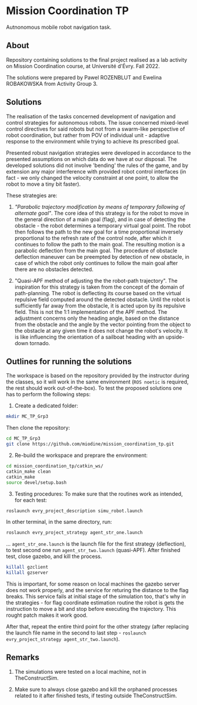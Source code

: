 # Mission Coordination TP
Autnonomous mobile robot navigation task. 

## About
Repository containing solutions to the final project realised as a lab activity on Mission Coordination course, at Université d'Évry. Fall 2022. 

The solutions were prepared by Pawel ROZENBLUT and Ewelina ROBAKOWSKA from Activity Group 3. 

## Solutions

The realisation of the tasks concerned development of navigation and control strategies for autonomous robots. The issue concerned mixed-level control directives for said robots but not from a swarm-like perspective of robot coordination, but rather from POV of individual unit - adaptive response to the environment while trying to achieve its prescribed goal. 

Presented robust navigation strategies were developed in accordance to the presented assumptions on which data do we have at our disposal. The developed solutions did not involve 'bending' the rules of the game, and by extension any major interference with provided robot control interfaces (in fact - we only changed the velocity constraint at one point, to allow the robot to move a tiny bit faster).

These strategies are: 
1. *"Parabolic trajectory modification by means of temporary following of alternate goal"*. The core idea of this strategy is for the robot to move in the general direction of a main goal (flag), and in case of detecting the obstacle - the robot determines a temporary virtual goal point. The robot then follows the path to the new goal for a time proportional inversely proportional to the refresh rate of the control node, after which it continues to follow the path to the main goal. The resulting motion is a parabolic deflection from the main goal. The procedure of obstacle deflection maneuver can be preempted by detection of new obstacle, in case of which the robot only continues to follow the main goal after there are no obstacles detected. 

2. "Quasi-APF method of adjusting the the robot-path trajectory". The inspiration for this strategy is taken from the concept of the domain of path-planning. The robot is deflecting its course based on the virtual repulsive field computed around the detected obstacle. Until the robot is sufficiently far away from the obstacle, it is acted upon by its repulsive field. This is not the 1:1 implementation of the APF method. The adjustment concerns only the heading angle, based on the distance from the obstacle and the angle by the vector pointing from the object to the obstacle at any given time it does not change the robot's velocity. It is like influencing the orientation of a sailboat heading with an upside-down tornado. 

## Outlines for running the solutions
The workspace is based on the repository provided by the instructor during the classes, so it will work in the same environment (`ROS noetic` is required, the rest should work out-of-the-box). To test the proposed solutions one has to perform the following steps:

1. Create a dedicated folder:
```bash
mkdir MC_TP_Grp3
```
Then clone the repository:

```bash
cd MC_TP_Grp3
git clone https://github.com/miodine/mission_coordination_tp.git
```
2. Re-build the workspace and preprare the environment: 
```bash 
cd mission_coordination_tp/catkin_ws/
catkin_make clean
catkin_make
source devel/setup.bash
```
3. Testing procedures: 
To make sure that the routines work as intended, for each test: 
```bash 
roslaunch evry_project_description simu_robot.launch 
```
In other terminal, in the same directory, run:
```bash
roslaunch evry_project_strategy agent_str_one.launch
```
... `agent_str_one.launch` is the launch file for the first strategy (deflection), to test second one run `agent_str_two.launch` (quasi-APF). After finished test, close gazebo, and kill the process.
```bash 
killall gzclient
killall gzserver
```
This is important, for some reason on local machines the gazebo server does not work properly, and the service for returing the distance to the flag breaks. This service fails at initial stage of the simulation too, that's why in the strategies - for flag coordinate estimation routine the robot is gets the instruction to move a bit and stop before executing the trajectory. This rought patch makes it work good.

After that, repeat the entire third point  for the other strategy (after replacing the launch file name in the second to last step -  `roslaunch evry_project_strategy agent_str_two.launch`).

## Remarks 
1. The simulations were tested on a local machine, not in TheConstructSim. 

2. Make sure to always close gazebo and kill the orphaned processes related to it after finished tests, if testing outside TheConstructSim. 

